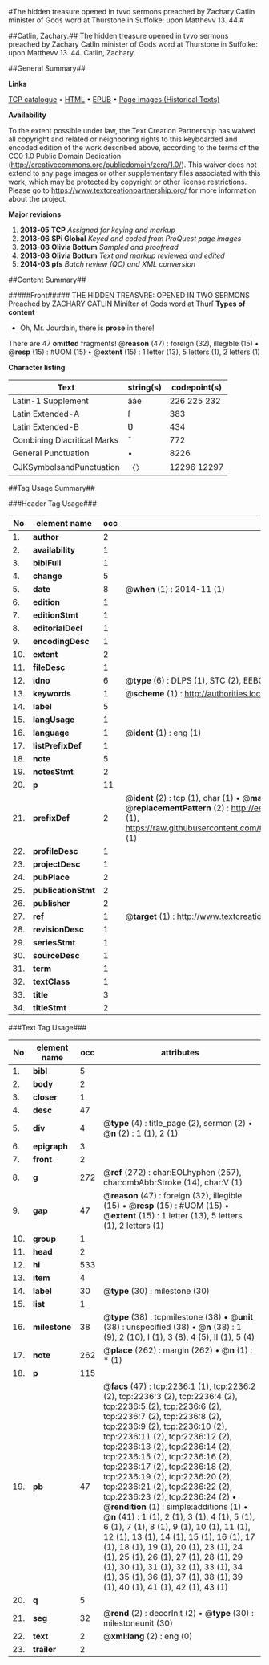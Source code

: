 #The hidden treasure opened in tvvo sermons preached by Zachary Catlin minister of Gods word at Thurstone in Suffolke: upon Matthevv 13. 44.#

##Catlin, Zachary.##
The hidden treasure opened in tvvo sermons preached by Zachary Catlin minister of Gods word at Thurstone in Suffolke: upon Matthevv 13. 44.
Catlin, Zachary.

##General Summary##

**Links**

[TCP catalogue](http://www.ota.ox.ac.uk/tcp/)  • 
[HTML](http://tei.it.ox.ac.uk/tcp/Texts-HTML/free/A18/A18212.html)  • 
[EPUB](http://tei.it.ox.ac.uk/tcp/Texts-EPUB/free/A18/A18212.epub) • 
[Page images (Historical Texts)](https://historicaltexts.jisc.ac.uk/eebo-99837889e)

**Availability**

To the extent possible under law, the Text Creation Partnership has waived all copyright and related or neighboring rights to this keyboarded and encoded edition of the work described above, according to the terms of the CC0 1.0 Public Domain Dedication (http://creativecommons.org/publicdomain/zero/1.0/). This waiver does not extend to any page images or other supplementary files associated with this work, which may be protected by copyright or other license restrictions. Please go to https://www.textcreationpartnership.org/ for more information about the project.

**Major revisions**

1. __2013-05__ __TCP__ *Assigned for keying and markup*
1. __2013-06__ __SPi Global__ *Keyed and coded from ProQuest page images*
1. __2013-08__ __Olivia Bottum__ *Sampled and proofread*
1. __2013-08__ __Olivia Bottum__ *Text and markup reviewed and edited*
1. __2014-03__ __pfs__ *Batch review (QC) and XML conversion*

##Content Summary##

#####Front#####
THE HIDDEN TREASVRE: OPENED IN TWO SERMONS Preached by ZACHARY CATLIN Miniſter of Gods word at Thurſ
**Types of content**

  * Oh, Mr. Jourdain, there is **prose** in there!

There are 47 **omitted** fragments! 
 @__reason__ (47) : foreign (32), illegible (15)  •  @__resp__ (15) : #UOM (15)  •  @__extent__ (15) : 1 letter (13), 5 letters (1), 2 letters (1)

**Character listing**


|Text|string(s)|codepoint(s)|
|---|---|---|
|Latin-1 Supplement|âáè|226 225 232|
|Latin Extended-A|ſ|383|
|Latin Extended-B|Ʋ|434|
|Combining             Diacritical Marks|̄|772|
|General Punctuation|•|8226|
|CJKSymbolsandPunctuation|〈〉|12296 12297|

##Tag Usage Summary##

###Header Tag Usage###

|No|element name|occ|attributes|
|---|---|---|---|
|1.|__author__|2||
|2.|__availability__|1||
|3.|__biblFull__|1||
|4.|__change__|5||
|5.|__date__|8| @__when__ (1) : 2014-11 (1)|
|6.|__edition__|1||
|7.|__editionStmt__|1||
|8.|__editorialDecl__|1||
|9.|__encodingDesc__|1||
|10.|__extent__|2||
|11.|__fileDesc__|1||
|12.|__idno__|6| @__type__ (6) : DLPS (1), STC (2), EEBO-CITATION (1), PROQUEST (1), VID (1)|
|13.|__keywords__|1| @__scheme__ (1) : http://authorities.loc.gov/ (1)|
|14.|__label__|5||
|15.|__langUsage__|1||
|16.|__language__|1| @__ident__ (1) : eng (1)|
|17.|__listPrefixDef__|1||
|18.|__note__|5||
|19.|__notesStmt__|2||
|20.|__p__|11||
|21.|__prefixDef__|2| @__ident__ (2) : tcp (1), char (1)  •  @__matchPattern__ (2) : ([0-9\-]+):([0-9IVX]+) (1), (.+) (1)  •  @__replacementPattern__ (2) : http://eebo.chadwyck.com/downloadtiff?vid=$1&page=$2 (1), https://raw.githubusercontent.com/textcreationpartnership/Texts/master/tcpchars.xml#$1 (1)|
|22.|__profileDesc__|1||
|23.|__projectDesc__|1||
|24.|__pubPlace__|2||
|25.|__publicationStmt__|2||
|26.|__publisher__|2||
|27.|__ref__|1| @__target__ (1) : http://www.textcreationpartnership.org/docs/. (1)|
|28.|__revisionDesc__|1||
|29.|__seriesStmt__|1||
|30.|__sourceDesc__|1||
|31.|__term__|1||
|32.|__textClass__|1||
|33.|__title__|3||
|34.|__titleStmt__|2||


###Text Tag Usage###

|No|element name|occ|attributes|
|---|---|---|---|
|1.|__bibl__|5||
|2.|__body__|2||
|3.|__closer__|1||
|4.|__desc__|47||
|5.|__div__|4| @__type__ (4) : title_page (2), sermon (2)  •  @__n__ (2) : 1 (1), 2 (1)|
|6.|__epigraph__|3||
|7.|__front__|2||
|8.|__g__|272| @__ref__ (272) : char:EOLhyphen (257), char:cmbAbbrStroke (14), char:V (1)|
|9.|__gap__|47| @__reason__ (47) : foreign (32), illegible (15)  •  @__resp__ (15) : #UOM (15)  •  @__extent__ (15) : 1 letter (13), 5 letters (1), 2 letters (1)|
|10.|__group__|1||
|11.|__head__|2||
|12.|__hi__|533||
|13.|__item__|4||
|14.|__label__|30| @__type__ (30) : milestone (30)|
|15.|__list__|1||
|16.|__milestone__|38| @__type__ (38) : tcpmilestone (38)  •  @__unit__ (38) : unspecified (38)  •  @__n__ (38) : 1 (9), 2 (10), I (1), 3 (8), 4 (5), II (1), 5 (4)|
|17.|__note__|262| @__place__ (262) : margin (262)  •  @__n__ (1) : * (1)|
|18.|__p__|115||
|19.|__pb__|47| @__facs__ (47) : tcp:2236:1 (1), tcp:2236:2 (2), tcp:2236:3 (2), tcp:2236:4 (2), tcp:2236:5 (2), tcp:2236:6 (2), tcp:2236:7 (2), tcp:2236:8 (2), tcp:2236:9 (2), tcp:2236:10 (2), tcp:2236:11 (2), tcp:2236:12 (2), tcp:2236:13 (2), tcp:2236:14 (2), tcp:2236:15 (2), tcp:2236:16 (2), tcp:2236:17 (2), tcp:2236:18 (2), tcp:2236:19 (2), tcp:2236:20 (2), tcp:2236:21 (2), tcp:2236:22 (2), tcp:2236:23 (2), tcp:2236:24 (2)  •  @__rendition__ (1) : simple:additions (1)  •  @__n__ (41) : 1 (1), 2 (1), 3 (1), 4 (1), 5 (1), 6 (1), 7 (1), 8 (1), 9 (1), 10 (1), 11 (1), 12 (1), 13 (1), 14 (1), 15 (1), 16 (1), 17 (1), 18 (1), 19 (1), 20 (1), 23 (1), 24 (1), 25 (1), 26 (1), 27 (1), 28 (1), 29 (1), 30 (1), 31 (1), 32 (1), 33 (1), 34 (1), 35 (1), 36 (1), 37 (1), 38 (1), 39 (1), 40 (1), 41 (1), 42 (1), 43 (1)|
|20.|__q__|5||
|21.|__seg__|32| @__rend__ (2) : decorInit (2)  •  @__type__ (30) : milestoneunit (30)|
|22.|__text__|2| @__xml:lang__ (2) : eng (0)|
|23.|__trailer__|2||

